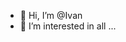 - 👋 Hi, I’m @Ivan
- 👀 I’m interested in all ...



<!---
IvanHueman/IvanHueman is a ✨ special ✨ repository because its `README.md` (this file) appears on your GitHub profile.
You can click the Preview link to take a look at your changes.
--->
